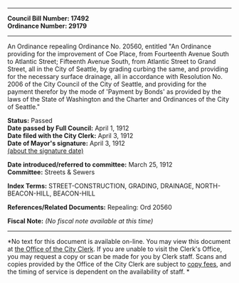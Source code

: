 * * * * *  
  
**Council Bill Number: [](#h0)[](#h2)17492**   
**Ordinance Number: 29179**  
  
* * * * *  
  
An Ordinance repealing Ordinance No. 20560, entitled "An Ordinance providing for the improvement of Coe Place, from Fourteenth Avenue South to Atlantic Street; Fifteenth Avenue South, from Atlantic Street to Grand Street, all in the City of Seattle, by grading curbing the same, and providing for the necessary surface drainage, all in accordance with Resolution No. 2006 of the City Council of the City of Seattle, and providing for the payment therefor by the mode of 'Payment by Bonds' as provided by the laws of the State of Washington and the Charter and Ordinances of the City of Seattle."  
  
**Status:** Passed   
**Date passed by Full Council:** April 1, 1912   
**Date filed with the City Clerk:** April 3, 1912   
**Date of Mayor's signature:** April 3, 1912   
[(about the signature date)](/~public/approvaldate.htm)   
  
  
**Date introduced/referred to committee:** March 25, 1912   
**Committee:** Streets & Sewers   
  
**Index Terms:** STREET-CONSTRUCTION, GRADING, DRAINAGE, NORTH-BEACON-HILL, BEACON-HILL  
  
**References/Related Documents:** Repealing: Ord 20560  
  
**Fiscal Note:** *(No fiscal note available at this time)*  
  
* * * * *  
  
*No text for this document is available on-line. You may view this document at [the Office of the City Clerk](http://www.seattle.gov/leg/clerk/contactUs.htm). If you are unable to visit the Clerk's Office, you may request a copy or scan be made for you by Clerk staff. Scans and copies provided by the Office of the City Clerk are subject to [copy fees](http://clerk.seattle.gov/~public/clerkfees.htm), and the timing of service is dependent on the availability of staff. *  
  
  
